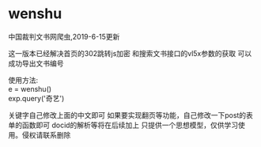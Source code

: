 # wenshu
中国裁判文书网爬虫,2019-6-15更新  

这一版本已经解决首页的302跳转js加密
和搜索文书接口的vl5x参数的获取
可以成功导出文书编号


使用方法:  
e = wenshu()  
exp.query('奇艺')

关键字自己修改上面的中文即可
如果要实现翻页等功能，自己修改一下post的表单的函数即可
docid的解析等将在后续加上
只提供一个思想模型，仅供学习使用。侵权请联系删除

